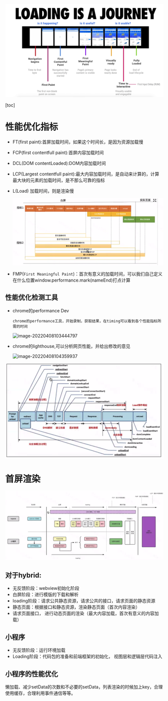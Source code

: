 ![image-20221011200613774](../img/image-20221011200613774.png)

[toc]

# 性能优化指标

- FT(first paint):首屏加载时间，如果这个时间长，是因为资源加载慢

- FCP(first contentfull paint):首屏内容加载时间

- DCL(DOM contentLoaded):DOM内容加载时间

- LCP(Largest contentfull paint):最大内容加载时间，是自动来计算的，计算最大块的元素的加载时间，是不那么可靠的指标

- L(Load) 加载时间，则是渲染慢

  ![image-20221116142005294](../img/image-20221116142005294.png)

+ FMP(`First Meaningful Paint`)：首次有意义的加载时间，可以我们自己定义在什么位置window.performance.mark(nameEnd)打点计算

## 性能优化检测工具

- chrome的performance Dev

  ```
  chrome的performance工具，开始录制，获取结果，在timing可以看到各个性能指标所需的时间
  ```

  ![image-20220408103444797](file:///Users/didi/Desktop/learnNote/img/image-20220408103444797.png?lastModify=1666093356)

- chrome的lighthouse,可以分析网页性能，并给出修改的意见

  ![image-20220408104359937](file:///Users/didi/Desktop/learnNote/img/image-20220408104359937.png?lastModify=1666093356)

![image-20221123192159492](../img/image-20221123192159492.png)

# 首屏渲染

![image-20221123192359587](../img/image-20221123192359587.png)



## 对于hybrid: 

+ 无反馈阶段：webview初始化阶段
+ 白屏阶段：进行模版的下载和解析
+ loading阶段：请求公共静态资源，请求公共的接口，请求页面的静态资源
+ 静态页面：根据接口和静态资源，渲染静态页面（首次内容渲染）
+ 请求页面接口， 进行动态页面的渲染（最大内容加载，首次有意义的内容加载）

## 小程序

+ 无反馈阶段：运行环境加载
+ Loading阶段：代码包的准备和前端框架的初始化， 视图层和逻辑层代码注入

## 小程序的性能优化
懒加载、减少setData的次数和不必要的setData，列表渲染的时候加上key，合理使用缓存，合理利用事件通信等等。